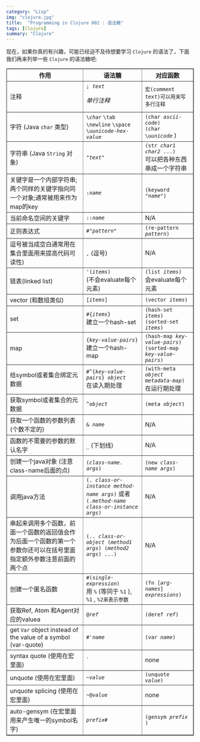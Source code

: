```yaml
---
category: "Lisp"
img: "clojure.jpg"
title:  "Programming in Clojure 002 : 语法糖"
tags: [Clojure]
summary: "Clojure"
---
```

现在，如果你真的有兴趣，可能已经迫不及待想要学习 `Clojure` 的语法了，下面我们再来列举一些 `Clojure` 的语法糖吧:

<table border="1">
  <tbody>
   <tr>
    <th>作用</th>
    <th>语法糖</th>
    <th>对应函数</th>
   </tr>
   <tr>
    <td>注释</td>
    <td> <code class="prettyprint">; <em>text</em></code> &nbsp; <p> <em>单行注释</em> </p> </td>
    <td> <code class="prettyprint">宏(comment <em>text</em>)可以用来写多行注释</code> </td>
   </tr>
   <tr>
    <td> 字符 (Java <code class="prettyprint">char</code> 类型) </td>
    <td> <code class="prettyprint">\<em>char</em></code> <code class="prettyprint">\tab</code> <br /> <code class="prettyprint">\newline</code> <code class="prettyprint">\space</code> <br /> <code class="prettyprint">\u<em>unicode-hex-value</em></code> </td>
    <td> <code class="prettyprint">(char <em>ascii-code</em>)</code> <br /> <code class="prettyprint">(char \u<em>unicode</em></code> ) </td>
   </tr>
   <tr>
    <td> 字符串 (Java <code class="prettyprint">String</code> 对象) </td>
    <td> <code class="prettyprint">&quot;<em>text</em>&quot;</code> </td>
    <td> <code class="prettyprint">(str <em>char1</em> <em>char2</em> ...)</code> <br /> 可以把各种东西串成一个字符串 </td>
   </tr>
   <tr>
    <td>关键字是一个内部字符串;两个同样的关键字指向同一个对象;通常被用来作为map的key</td>
    <td> <code class="prettyprint">:<em>name</em></code> </td>
    <td> <code class="prettyprint">(keyword &quot;<em>name</em>&quot;)</code> </td>
   </tr>
   <tr>
    <td>当前命名空间的关键字</td>
    <td> <code class="prettyprint">::<em>name</em></code> </td>
    <td>N/A</td>
   </tr>
   <tr>
    <td>正则表达式</td>
    <td> <code class="prettyprint">#&quot;<em>pattern</em>&quot;</code> </td>
    <td> <code class="prettyprint">(re-pattern <em>pattern</em>)</code> </td>
   </tr>
   <tr>
    <td>逗号被当成空白通常用在集合里面用来提高代码可读性) </td>
    <td> <code class="prettyprint">,</code> (逗号)  </td>
    <td>N/A</td>
   </tr>
   <tr>
    <td>链表(linked list)</td>
    <td> <code class="prettyprint">'(<em>items</em>)</code> <br /> (不会evaluate每个元素)  </td>
    <td> <code class="prettyprint">(list <em>items</em>)</code> <br /> 会evaluate每个元素 </td>
   </tr>
   <tr>
    <td>vector (和数组类似) </td>
    <td> <code class="prettyprint">[<em>items</em>]</code> </td>
    <td> <code class="prettyprint">(vector <em>items</em>)</code> </td>
   </tr>
   <tr>
    <td>set</td>
    <td> <code class="prettyprint">#{<em>items</em>}</code> <br /> 建立一个hash-set </td>
    <td> <code class="prettyprint">(hash-set <em>items</em>)</code> <br /> <code class="prettyprint">(sorted-set <em>items</em>)</code> </td>
   </tr>
   <tr>
    <td>map</td>
    <td> <code class="prettyprint">{<em>key-value-pairs</em>}</code> <br /> 建立一个hash-map </td>
    <td> <code class="prettyprint">(hash-map <em>key-value-pairs</em>)</code> <br /> <code class="prettyprint">(sorted-map <em>key-value-pairs</em>)</code> </td>
   </tr>
   <tr>
    <td>给symbol或者集合绑定元数据</td>
    <td> <code class="prettyprint">#^{<em>key-value-pairs</em>} <em>object</em></code> <br /> 在读入期处理 </td>
    <td> <code class="prettyprint">(with-meta <em>object</em> <em>metadata-map</em>)</code> <br /> 在运行期处理 </td>
   </tr>
   <tr>
    <td>获取symbol或者集合的元数据</td>
    <td> <code class="prettyprint">^<em>object</em></code> </td>
    <td> <code class="prettyprint">(meta <em>object</em>)</code> </td>
   </tr>
   <tr>
    <td>获取一个函数的参数列表 (个数不定的) </td>
    <td> <code class="prettyprint">&amp; <em>name</em></code> </td>
    <td>N/A</td>
   </tr>
   <tr>
    <td>函数的不需要的参数的默认名字</td>
    <td> <code class="prettyprint">_</code> (下划线) </td>
    <td>N/A</td>
   </tr>
   <tr>
    <td>创建一个java对象 (注意class-name后面的点) </td>
    <td> <code class="prettyprint">(<em>class-name</em>. <em>args</em>)</code> </td>
    <td> <code class="prettyprint">(new <em>class-name</em> <em>args</em>)</code> </td>
   </tr>
   <tr>
    <td>调用java方法</td>
    <td> <code class="prettyprint">(. <em>class-or-instance</em> <em>method-name </em><em>args</em>)</code> 或者 <br /> <code class="prettyprint">(.<em>method-name</em> <em>class-or-instance </em><em>args</em>)</code> </td>
    <td>N/A</td>
   </tr>
   <tr>
    <td>串起来调用多个函数，前面一个函数的返回值会作为后面一个函数的第一个参数你还可以在括号里面指定额外参数注意前面的两个点</td>
    <td> <code class="prettyprint">(.. <em>class-or-object</em> (<em>method1 args</em>) (<em>method2 args</em>) ...)</code> </td>
    <td>N/A</td>
   </tr>
   <tr>
    <td>创建一个匿名函数</td>
    <td> <code class="prettyprint">#(<em>single-expression</em>)</code> <br /> 用 <code class="prettyprint">%</code> (等同于 <code class="prettyprint">%1</code> ), <code class="prettyprint">%1</code> , <code class="prettyprint">%2来表示参数</code> </td>
    <td> <code class="prettyprint">(fn [<em>arg-names</em>] <em>expressions</em>)</code> </td>
   </tr>
   <tr>
    <td>获取Ref, Atom 和Agent对应的valuea</td>
    <td> <code class="prettyprint">@<em>ref</em></code> </td>
    <td> <code class="prettyprint">(deref <em>ref</em>)</code> </td>
   </tr>
   <tr>
    <td> get <code class="prettyprint">Var</code> object instead of <br /> the value of a symbol (var-quote) </td>
    <td> <code class="prettyprint">#'<em>name</em></code> </td>
    <td> <code class="prettyprint">(var <em>name</em>)</code> </td>
   </tr>
   <tr>
    <td>syntax quote (使用在宏里面)</td>
    <td> <code class="prettyprint">`</code> </td>
    <td>none</td>
   </tr>
   <tr>
    <td>unquote (使用在宏里面)</td>
    <td> <code class="prettyprint">~<em>value</em></code> </td>
    <td> <code class="prettyprint">(unquote <em>value</em>)</code> </td>
   </tr>
   <tr>
    <td>unquote splicing (使用在宏里面)</td>
    <td> <code class="prettyprint">~@<em>value</em></code> </td>
    <td>none</td>
   </tr>
   <tr>
    <td>auto-gensym (在宏里面用来产生唯一的symbol名字)</td>
    <td> <code class="prettyprint"><em>prefix</em>#</code> </td>
    <td> <code class="prettyprint">(gensym <em>prefix</em> )</code> </td>
   </tr>
  </tbody>
 </table>

```lisp


```


